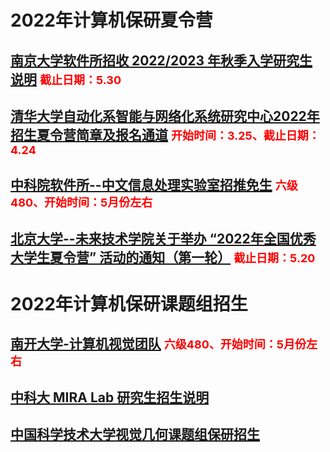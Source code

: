 # 2022年计算机保研夏令营

## [南京大学软件所招收 2022/2023 年秋季入学研究生说明](https://cs.nju.edu.cn/ics/recruit/index.html) <font color=#FF0000 size=4>截止日期：5.30</font> 
## [清华大学自动化系智能与网络化系统研究中心2022年招生夏令营简章及报名通道](https://mp.weixin.qq.com/s/PIh-a1VIBqt7-BambzxkUA) <font color=#FF0000 size=4>开始时间：3.25、截止日期：4.24</font> 
## [中科院软件所--中文信息处理实验室招推免生](http://www.icip.org.cn/zh/2022/04/11/recruit/) <font color=#FF0000 size=4>六级480、开始时间：5月份左右</font> 
## [北京大学--未来技术学院关于举办 “2022年全国优秀大学生夏令营” 活动的通知（第一轮）](https://future.pku.edu.cn/xwyjz/xwzk/07b48713a6eb4cb4ac654fdf61031261.htm) <font color=#FF0000 size=4>截止日期：5.20</font> 

# 2022年计算机保研课题组招生
## [南开大学-计算机视觉团队](https://cv.nankai.edu.cn/) <font color=#FF0000 size=4>六级480、开始时间：5月份左右</font> 
## [中科大 MIRA Lab 研究生招生说明](https://miralab.ai/admission/admission_2022/) <font color=#FF0000 size=4></font> 
## [中国科学技术大学视觉几何课题组保研招生](http://staff.ustc.edu.cn/~xjchen99/) <font color=#FF0000 size=4></font> 
